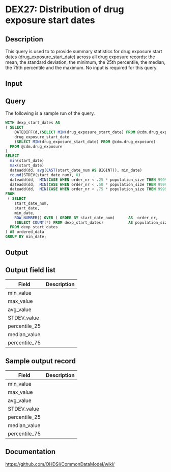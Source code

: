 <!---
Group:drug exposure
Name:DEX27 Distribution of drug exposure start dates
Author:Patrick Ryan
CDM Version: 5.0
-->

# DEX27: Distribution of drug exposure start dates

## Description
This query is used to to provide summary statistics for drug exposure start dates (drug_exposure_start_date) across all drug exposure records: the mean, the standard deviation, the minimum, the 25th percentile, the median, the 75th percentile and the maximum. No input is required for this query.

## Input <None>
## Query
The following is a sample run of the query.  

```sql
WITH dexp_start_dates AS 
( SELECT
    DATEDIFF(d,(SELECT MIN(drug_exposure_start_date) FROM @cdm.drug_exposure), drug_exposure_start_date) AS start_date_num,
    drug_exposure_start_date                                                                             AS start_date,
    (SELECT MIN(drug_exposure_start_date) FROM @cdm.drug_exposure)                                       AS min_date
  FROM @cdm.drug_exposure
)
SELECT
  min(start_date)                                                                                             AS min_date,
  max(start_date)                                                                                             AS max_date,
  dateadd(dd, avg(CAST(start_date_num AS BIGINT)), min_date)                                                                  AS avg_date,
  round(STDEV(start_date_num), 0)                                                                             AS stdev_days,
  dateadd(dd,  MIN(CASE WHEN order_nr < .25 * population_size THEN 99999999 ELSE start_date_num END), min_date) AS percentile_25_date,
  dateadd(dd,  MIN(CASE WHEN order_nr < .50 * population_size THEN 99999999 ELSE start_date_num END), min_date) AS median_date,
  dateadd(dd,  MIN(CASE WHEN order_nr < .75 * population_size THEN 99999999 ELSE start_date_num END), min_date) AS percentile_75_date
FROM 
 ( SELECT 
    start_date_num,                                                              
    start_date,
    min_date,
    ROW_NUMBER() OVER ( ORDER BY start_date_num)      AS  order_nr,
    (SELECT COUNT(*) FROM dexp_start_dates)           AS population_size
  FROM dexp_start_dates
) AS ordered_data
GROUP BY min_date;
```

## Output

## Output field list

|  Field |  Description |
| --- | --- |
| min_value |   |
| max_value |   |
| avg_value |   |
| STDEV_value |   |
| percentile_25 |   |
| median_value |   |
| percentile_75 |   |

## Sample output record

|  Field |  Description |
| --- | --- |
| min_value |   |
| max_value |   |
| avg_value |   |
| STDEV_value |   |
| percentile_25 |   |
| median_value |   |
| percentile_75 |   |


## Documentation
https://github.com/OHDSI/CommonDataModel/wiki/
